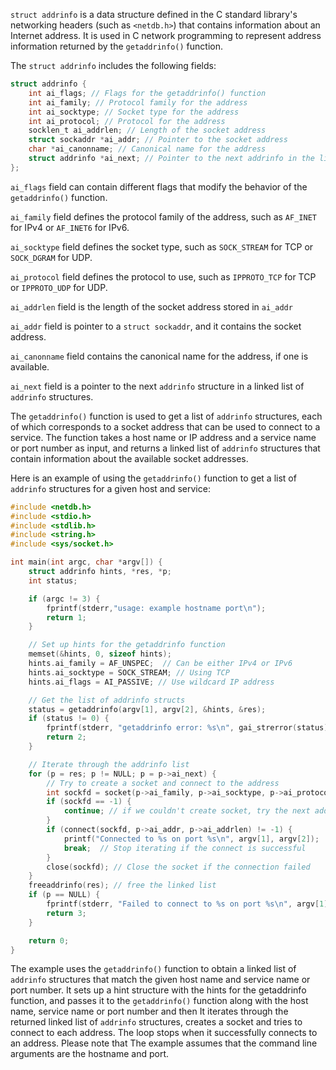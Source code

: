 `struct addrinfo` is a data structure defined in the C standard library's networking headers (such as `<netdb.h>`) that contains information about an Internet address. It is used in C network programming to represent address information returned by the `getaddrinfo()` function.

The `struct addrinfo` includes the following fields:
```C
struct addrinfo {
	int ai_flags; // Flags for the getaddrinfo() function 
	int ai_family; // Protocol family for the address 
	int ai_socktype; // Socket type for the address 
	int ai_protocol; // Protocol for the address 
	socklen_t ai_addrlen; // Length of the socket address 
	struct sockaddr *ai_addr; // Pointer to the socket address 
	char *ai_canonname; // Canonical name for the address 
	struct addrinfo *ai_next; // Pointer to the next addrinfo in the list 
};
```

`ai_flags` field can contain different flags that modify the behavior of the `getaddrinfo()` function.

`ai_family` field defines the protocol family of the address, such as `AF_INET` for IPv4 or `AF_INET6` for IPv6.

`ai_socktype` field defines the socket type, such as `SOCK_STREAM` for TCP or `SOCK_DGRAM` for UDP.

`ai_protocol` field defines the protocol to use, such as `IPPROTO_TCP` for TCP or `IPPROTO_UDP` for UDP.

`ai_addrlen` field is the length of the socket address stored in `ai_addr`

`ai_addr` field is pointer to a `struct sockaddr`, and it contains the socket address.

`ai_canonname` field contains the canonical name for the address, if one is available.

`ai_next` field is a pointer to the next `addrinfo` structure in a linked list of `addrinfo` structures.

The `getaddrinfo()` function is used to get a list of `addrinfo` structures, each of which corresponds to a socket address that can be used to connect to a service. The function takes a host name or IP address and a service name or port number as input, and returns a linked list of `addrinfo` structures that contain information about the available socket addresses.

Here is an example of using the `getaddrinfo()` function to get a list of `addrinfo` structures for a given host and service:

```C
#include <netdb.h>
#include <stdio.h>
#include <stdlib.h>
#include <string.h>
#include <sys/socket.h>

int main(int argc, char *argv[]) {
    struct addrinfo hints, *res, *p;
    int status;

    if (argc != 3) {
        fprintf(stderr,"usage: example hostname port\n");
        return 1;
    }

    // Set up hints for the getaddrinfo function
    memset(&hints, 0, sizeof hints);
    hints.ai_family = AF_UNSPEC;  // Can be either IPv4 or IPv6
    hints.ai_socktype = SOCK_STREAM; // Using TCP
    hints.ai_flags = AI_PASSIVE; // Use wildcard IP address

    // Get the list of addrinfo structs
    status = getaddrinfo(argv[1], argv[2], &hints, &res);
    if (status != 0) {
        fprintf(stderr, "getaddrinfo error: %s\n", gai_strerror(status));
        return 2;
    }

    // Iterate through the addrinfo list
    for (p = res; p != NULL; p = p->ai_next) {
        // Try to create a socket and connect to the address
        int sockfd = socket(p->ai_family, p->ai_socktype, p->ai_protocol);
        if (sockfd == -1) {
            continue; // if we couldn't create socket, try the next addrinfo
        }
        if (connect(sockfd, p->ai_addr, p->ai_addrlen) != -1) {
            printf("Connected to %s on port %s\n", argv[1], argv[2]);
            break;  // Stop iterating if the connect is successful
        }
        close(sockfd); // Close the socket if the connection failed
    }
    freeaddrinfo(res); // free the linked list
    if (p == NULL) {
        fprintf(stderr, "Failed to connect to %s on port %s\n", argv[1], argv[2]);
        return 3;
    }

    return 0;
}

```

The example uses the `getaddrinfo()` function to obtain a linked list of `addrinfo` structures that match the given host name and service name or port number. It sets up a hint structure with the hints for the getaddrinfo function, and passes it to the `getaddrinfo()` function along with the host name, service name or port number and then It iterates through the returned linked list of `addrinfo` structures, creates a socket and tries to connect to each address. The loop stops when it successfully connects to an address. Please note that The example assumes that the command line arguments are the hostname and port.